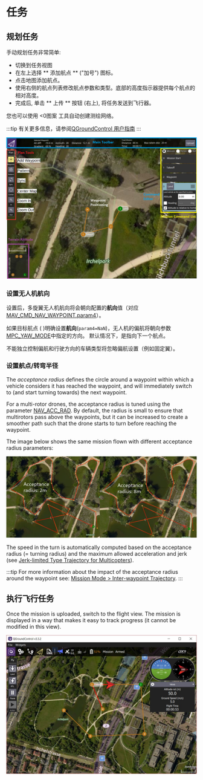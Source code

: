 # 任务

## 规划任务

手动规划任务非常简单:

- 切换到任务视图
- 在左上选择 ** 添加航点 ** ("加号") 图标。 
- 点击地图添加航点。
- 使用右侧的航点列表修改航点参数和类型。底部的高度指示器提供每个航点的相对高度。
- 完成后, 单击 ** 上传 ** 按钮 (右上), 将任务发送到飞行器。

您也可以使用 <0图案</em> 工具自动创建测绘网络。

:::tip
有关更多信息，请参阅[QGroundControl 用户指南](https://docs.qgroundcontrol.com/en/PlanView/PlanView.html)
:::

![planning-mission](../../assets/flying/planning_mission.jpg)

### 设置无人机航向

设置后，多旋翼无人机航向将会朝向配置的**航向**值（对应[MAV_CMD_NAV_WAYPOINT.param4](https://mavlink.io/en/messages/common.html#MAV_CMD_NAV_WAYPOINT)）。

如果目标航点 ( )明确设置**航向**(`param4=NaN`)，无人机的偏航将朝向参数[MPC_YAW_MODE](../advanced_config/parameter_reference.md#MPC_YAW_MODE)中指定的方向。 默认情况下，是指向下一个航点。

不能独立控制偏航和行驶方向的车辆类型将忽略偏航设置（例如固定翼）。

### 设置航点/转弯半径

The *acceptance radius* defines the circle around a waypoint within which a vehicle considers it has reached the waypoint, and will immediately switch to (and start turning towards) the next waypoint.

For a multi-rotor drones, the acceptance radius is tuned using the parameter [NAV_ACC_RAD](../advanced_config/parameter_reference.md#NAV_ACC_RAD). By default, the radius is small to ensure that multirotors pass above the waypoints, but it can be increased to create a smoother path such that the drone starts to turn before reaching the waypoint.

The image below shows the same mission flown with different acceptance radius parameters:

![acceptance radius comparison](../../assets/flying/acceptance_radius_comparison.jpg)

The speed in the turn is automatically computed based on the acceptance radius (= turning radius) and the maximum allowed acceleration and jerk (see [Jerk-limited Type Trajectory for Multicopters](../config_mc/mc_jerk_limited_type_trajectory.md#auto-mode)).

:::tip
For more information about the impact of the acceptance radius around the waypoint see: [Mission Mode > Inter-waypoint Trajectory](../flight_modes/mission.md#rounded-turns-inter-waypoint-trajectory).
:::

## 执行飞行任务

Once the mission is uploaded, switch to the flight view. The mission is displayed in a way that makes it easy to track progress (it cannot be modified in this view).

![flying-mission](../../assets/flying/flying_mission.jpg)